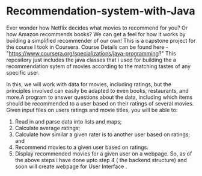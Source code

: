 # Recommendation-system-with-Java

Ever wonder how Netflix decides what movies to recommend for you? Or how Amazon recommends books? We can get a feel for how it works by building a simplified recommender of our own!
This is a capstone project for the course I took in Coursera.
Course Details can be found here - "https://www.coursera.org/specializations/java-programming?"
This repository just includes the java classes that i used for building the a recommendation sytem of movies according to the matching tastes of any specific user.

In this, we will work with data for movies, including ratings, but the principles involved can easily be adapted to even books, restaurants, and more.A program to answer questions about the data, including which items should be recommended to a user based on their ratings of several movies. Given input files on users ratings and movie titles, you will be able to:
1. Read in and parse data into lists and maps; 
2. Calculate average ratings; 
3. Calculate how similar a given rater is to another user based on ratings; and
4. Recommend movies to a given user based on ratings.
5. Display recommended movies for a given user on a webpage.
So, as of the above steps i have done upto step 4 ( the backend structure) and soon will create webpage for User Interface .
